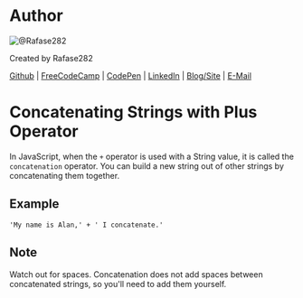 # Author
![@Rafase282](https://avatars0.githubusercontent.com/Rafase282?&s=128)

Created by Rafase282

[Github](https://github.com/Rafase282) | [FreeCodeCamp](http://www.freecodecamp.com/rafase282) | [CodePen](http://codepen.io/Rafase282/) | [LinkedIn](https://www.linkedin.com/in/rafase282) | [Blog/Site](https://rafase282.wordpress.com/) | [E-Mail](mailto:rafase282@gmail.com)

# Concatenating Strings with Plus Operator
In JavaScript, when the `+` operator is used with a String value, it is called the `concatenation` operator. You can build a new string out of other strings by concatenating them together.

## Example
`'My name is Alan,' + ' I concatenate.'`

## Note
Watch out for spaces. Concatenation does not add spaces between concatenated strings, so you'll need to add them yourself.
